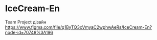 # IceCream-En
Team Project
дізайн https://www.figma.com/file/q1ByTQ3xVmyaC2wphwAeRs/IceCream-En?node-id=70748%3A196
